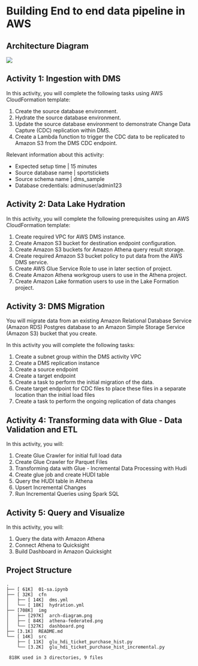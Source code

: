 # Building End to end data pipeline in AWS

## Architecture Diagram

![](https://user-images.githubusercontent.com/62965911/211014268-7050505c-bafc-431d-b95a-a2d05081e528.png)

## Activity 1: Ingestion with DMS

In this activity, you will complete the following tasks using AWS CloudFormation template:

1. Create the source database environment.
1. Hydrate the source database environment.
1. Update the source database environment to demonstrate Change Data Capture (CDC) replication within DMS.
1. Create a Lambda function to trigger the CDC data to be replicated to Amazon S3 from the DMS CDC endpoint.

Relevant information about this activity:

- Expected setup time | 15 minutes
- Source database name | sportstickets
- Source schema name | dms_sample
- Database credentials: adminuser/admin123

## Activity 2: Data Lake Hydration

In this activity, you will complete the following prerequisites using an AWS CloudFormation template:

1. Create required VPC for AWS DMS instance.
1. Create Amazon S3 bucket for destination endpoint configuration.
1. Create Amazon S3 buckets for Amazon Athena query result storage.
1. Create required Amazon S3 bucket policy to put data from the AWS DMS service.
1. Create AWS Glue Service Role to use in later section of project.
1. Create Amazon Athena workgroup users to use in the Athena project.
1. Create Amazon Lake formation users to use in the Lake Formation project.

## Activity 3: DMS Migration

You will migrate data from an existing Amazon Relational Database Service (Amazon RDS) Postgres database to an Amazon Simple Storage Service (Amazon S3) bucket that you create.

In this activity you will complete the following tasks:

1. Create a subnet group within the DMS activity VPC
1. Create a DMS replication instance
1. Create a source endpoint
1. Create a target endpoint
1. Create a task to perform the initial migration of the data.
1. Create target endpoint for CDC files to place these files in a separate location than the initial load files
1. Create a task to perform the ongoing replication of data changes

## Activity 4: Transforming data with Glue - Data Validation and ETL

In this activity, you will:

1. Create Glue Crawler for initial full load data
1. Create Glue Crawler for Parquet Files
1. Transforming data with Glue - Incremental Data Processing with Hudi
1. Create glue job and create HUDI table
1. Query the HUDI table in Athena
1. Upsert Incremental Changes
1. Run Incremental Queries using Spark SQL

## Activity 5: Query and Visualize

In this activity, you will:

1. Query the data with Amazon Athena
1. Connect Athena to Quicksight
1. Build Dashboard in Amazon Quicksight

## Project Structure

```
.
├── [ 61K]  01-sa.ipynb
├── [ 32K]  cfn
│   ├── [ 14K]  dms.yml
│   └── [ 18K]  hydration.yml
├── [708K]  img
│   ├── [297K]  arch-diagram.png
│   ├── [ 84K]  athena-federated.png
│   └── [327K]  dashboard.png
├── [3.1K]  README.md
└── [ 14K]  src
    ├── [ 11K]  glu_hdi_ticket_purchase_hist.py
    └── [3.2K]  glu_hdi_ticket_purchase_hist_incremental.py

 818K used in 3 directories, 9 files
```